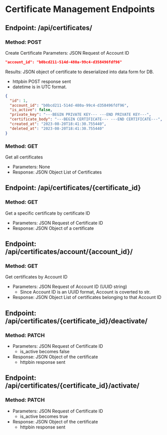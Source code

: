 # Certificate Management Endpoints

## Endpoint: /api/certificates/

### Method: POST

Create Certificate
Parameters: JSON Request of Account ID

```json
"account_id": "b0bcd211-514d-480a-99c4-d358496fdf96"
```

Results: JSON object of certificate to deserialized into data form for DB.

- httpbin POST response sent
- datetime is in UTC format.

```json
{
  "id": 1,
  "account_id": "b0bcd211-514d-480a-99c4-d358496fdf96",
  "is_active": false,
  "private_key": "---BEGIN PRIVATE KEY--- ---END PRIVATE KEY---",
  "certificate_body": "---BEGIN CERTIFICATE--- ---END CERTIFICATE---",
  "created_at": "2023-08-20T18:41:30.755440",
  "deleted_at": "2023-08-20T18:41:30.755440"
}
```

### Method: GET

Get all certificates

- Parameters: None
- Response: JSON Object List of Certificates

## Endpoint: /api/certificates/{certificate_id}

### Method: GET

Get a specific certificate by certificate ID

- Parameters: JSON Request of Certificate ID
- Response: JSON Object of a certificate

## Endpoint: /api/certificates/account/{account_id}/

### Method: GET

Get certificates by Account ID

- Parameters: JSON Request of Account ID (UUID string)
  - Since Account ID is an UUID format, Account is coverted to str.
- Response: JSON Object List of certificates belonging to that Account ID

## Endpoint: /api/certificates/{certificate_id}/deactivate/

### Method: PATCH

- Parameters: JSON Request of Certificate ID
  - is_active becomes false
- Response: JSON Object of the certificate
  - httpbin response sent

## Endpoint: /api/certificates/{certificate_id}/activate/

### Method: PATCH

- Parameters: JSON Request of Certificate ID
  - is_active becomes true
- Response: JSON Object of the certificate
  - httpbin response sent

